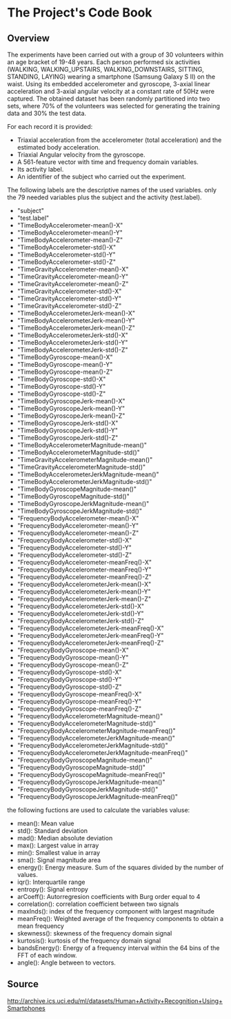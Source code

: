# The Project's Code Book
## Overview

The experiments have been carried out with a group of 30 volunteers within an age bracket of 19-48 years.
Each person performed six activities (WALKING, WALKING_UPSTAIRS, WALKING_DOWNSTAIRS, SITTING, STANDING, LAYING)
wearing a smartphone (Samsung Galaxy S II) on the waist. Using its embedded accelerometer and gyroscope, 
3-axial linear acceleration and 3-axial angular velocity at a constant rate of 50Hz were captured.
The obtained dataset has been randomly partitioned into two sets, where 70% of the volunteers was selected for 
generating the training data and 30% the test data. 

For each record it is provided:
- Triaxial acceleration from the accelerometer (total acceleration) and the estimated body acceleration.
- Triaxial Angular velocity from the gyroscope. 
- A 561-feature vector with time and frequency domain variables. 
- Its activity label. 
- An identifier of the subject who carried out the experiment.

The following labels are the descriptive names of the used variables.
only the 79 needed variables plus the subject and the activity (test.label).

* "subject"
* "test.label"
* "TimeBodyAccelerometer-mean()-X"
* "TimeBodyAccelerometer-mean()-Y"
* "TimeBodyAccelerometer-mean()-Z"
* "TimeBodyAccelerometer-std()-X"
* "TimeBodyAccelerometer-std()-Y"
* "TimeBodyAccelerometer-std()-Z"
* "TimeGravityAccelerometer-mean()-X"
* "TimeGravityAccelerometer-mean()-Y"
* "TimeGravityAccelerometer-mean()-Z"
* "TimeGravityAccelerometer-std()-X"
* "TimeGravityAccelerometer-std()-Y"
* "TimeGravityAccelerometer-std()-Z"
* "TimeBodyAccelerometerJerk-mean()-X"
* "TimeBodyAccelerometerJerk-mean()-Y"
* "TimeBodyAccelerometerJerk-mean()-Z"
* "TimeBodyAccelerometerJerk-std()-X"
* "TimeBodyAccelerometerJerk-std()-Y"
* "TimeBodyAccelerometerJerk-std()-Z"
* "TimeBodyGyroscope-mean()-X"
* "TimeBodyGyroscope-mean()-Y"
* "TimeBodyGyroscope-mean()-Z"
* "TimeBodyGyroscope-std()-X"
* "TimeBodyGyroscope-std()-Y"
* "TimeBodyGyroscope-std()-Z"
* "TimeBodyGyroscopeJerk-mean()-X"
* "TimeBodyGyroscopeJerk-mean()-Y"
* "TimeBodyGyroscopeJerk-mean()-Z"
* "TimeBodyGyroscopeJerk-std()-X"
* "TimeBodyGyroscopeJerk-std()-Y"
* "TimeBodyGyroscopeJerk-std()-Z"
* "TimeBodyAccelerometerMagnitude-mean()"
* "TimeBodyAccelerometerMagnitude-std()"
* "TimeGravityAccelerometerMagnitude-mean()"
* "TimeGravityAccelerometerMagnitude-std()"
* "TimeBodyAccelerometerJerkMagnitude-mean()"
* "TimeBodyAccelerometerJerkMagnitude-std()"
* "TimeBodyGyroscopeMagnitude-mean()"
* "TimeBodyGyroscopeMagnitude-std()"
* "TimeBodyGyroscopeJerkMagnitude-mean()"
* "TimeBodyGyroscopeJerkMagnitude-std()"
* "FrequencyBodyAccelerometer-mean()-X"
* "FrequencyBodyAccelerometer-mean()-Y"
* "FrequencyBodyAccelerometer-mean()-Z"
* "FrequencyBodyAccelerometer-std()-X"
* "FrequencyBodyAccelerometer-std()-Y"
* "FrequencyBodyAccelerometer-std()-Z"
* "FrequencyBodyAccelerometer-meanFreq()-X"
* "FrequencyBodyAccelerometer-meanFreq()-Y"
* "FrequencyBodyAccelerometer-meanFreq()-Z"
* "FrequencyBodyAccelerometerJerk-mean()-X"
* "FrequencyBodyAccelerometerJerk-mean()-Y"
* "FrequencyBodyAccelerometerJerk-mean()-Z"
* "FrequencyBodyAccelerometerJerk-std()-X"
* "FrequencyBodyAccelerometerJerk-std()-Y"
* "FrequencyBodyAccelerometerJerk-std()-Z"
* "FrequencyBodyAccelerometerJerk-meanFreq()-X"
* "FrequencyBodyAccelerometerJerk-meanFreq()-Y"
* "FrequencyBodyAccelerometerJerk-meanFreq()-Z"
* "FrequencyBodyGyroscope-mean()-X"
* "FrequencyBodyGyroscope-mean()-Y"
* "FrequencyBodyGyroscope-mean()-Z"
* "FrequencyBodyGyroscope-std()-X"
* "FrequencyBodyGyroscope-std()-Y"
* "FrequencyBodyGyroscope-std()-Z"
* "FrequencyBodyGyroscope-meanFreq()-X"
* "FrequencyBodyGyroscope-meanFreq()-Y"
* "FrequencyBodyGyroscope-meanFreq()-Z"
* "FrequencyBodyAccelerometerMagnitude-mean()"
* "FrequencyBodyAccelerometerMagnitude-std()"
* "FrequencyBodyAccelerometerMagnitude-meanFreq()"
* "FrequencyBodyAccelerometerJerkMagnitude-mean()"
* "FrequencyBodyAccelerometerJerkMagnitude-std()"
* "FrequencyBodyAccelerometerJerkMagnitude-meanFreq()"
* "FrequencyBodyGyroscopeMagnitude-mean()"
* "FrequencyBodyGyroscopeMagnitude-std()"
* "FrequencyBodyGyroscopeMagnitude-meanFreq()"
* "FrequencyBodyGyroscopeJerkMagnitude-mean()"
* "FrequencyBodyGyroscopeJerkMagnitude-std()"
* "FrequencyBodyGyroscopeJerkMagnitude-meanFreq()"

the following fuctions are used to calculate the variables valuse: 

* mean(): Mean value
* std(): Standard deviation
* mad(): Median absolute deviation 
* max(): Largest value in array
* min(): Smallest value in array
* sma(): Signal magnitude area
* energy(): Energy measure. Sum of the squares divided by the number of values. 
* iqr(): Interquartile range 
* entropy(): Signal entropy
* arCoeff(): Autorregresion coefficients with Burg order equal to 4
* correlation(): correlation coefficient between two signals
* maxInds(): index of the frequency component with largest magnitude
* meanFreq(): Weighted average of the frequency components to obtain a mean frequency
* skewness(): skewness of the frequency domain signal 
* kurtosis(): kurtosis of the frequency domain signal 
* bandsEnergy(): Energy of a frequency interval within the 64 bins of the FFT of each window.
* angle(): Angle between to vectors.

## Source
http://archive.ics.uci.edu/ml/datasets/Human+Activity+Recognition+Using+Smartphones
